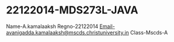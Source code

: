 # 22122014-MDS273L-JAVA
Name-A.kamalaaksh
Regno-22122014
Email-avanigadda.kamalaaksh@mscds.christuniversity.in
Class-Mscds-A
